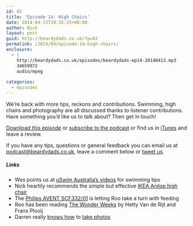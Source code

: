 ```yaml
---
id: 82
title: 'Episode 14: High Chairs'
date: 2014-04-13T20:35:15+00:00
author: Nick
layout: post
guid: http://beardydads.co.uk/?p=82
permalink: /2014/04/episode-14-high-chairs/
enclosure:
  - |
    http://beardydads.co.uk/episodes/beardydads-ep14-20140413.mp3
    34659972
    audio/mpeg
    
categories:
  - episodes
---
```

We&#8217;re back with more tips, reckons and contributions. Swimming, high chairs and photography are all discussed thanks to listener contributions. Have something you&#8217;d like us to talk about? Then get in touch!

[Download this episode](http://beardydads.co.uk/episodes/beardydads-ep14-20140413.mp3) or [subscribe to the podcast](http://feeds.feedburner.com/BeardyDads) or find us in [iTunes](https://itunes.apple.com/gb/podcast/beardy-dads/id798785734) and leave a review.

If you have any tips, questions or general feedback you can email us at <podcast@beardydads.co.uk>, leave a comment below or [tweet us](http://twitter.com/beardydads).

##### Links

  * Wes points us at [uSwim Australia&#8217;s videos](https://www.youtube.com/user/UswimAustralia/videos) for swimming tips
  * Nick heartily recommends the simple but effective [IKEA Anilop high chair](http://www.ikea.com/gb/en/catalog/products/S79823976/)
  * The [Philips AVENT SCF332/01](http://www.amazon.co.uk/Philips-AVENT-SCF332-01-Electric/dp/B00AK84IKK) is letting Roo take a turn with feeding
  * Roo has been reading [The Wonder Weeks](http://www.amazon.co.uk/Stimulate-Development-Predictable-Magical-Forward/dp/9079208043/) by Hetty Van de Rijt and Frans Plooij
  * Darren really [knows how](http://darrenshaw.org) to [take photos](https://www.flickr.com/photos/shawdm)